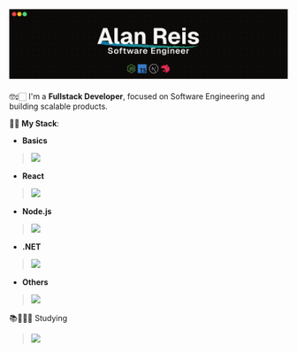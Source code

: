 ## ![](/cover.png)

🤓☝🏻 I'm a **Fullstack Developer**, focused on Software Engineering and building scalable products.

🧠🤖 **My Stack**:
- **Basics**
> ![](https://skillicons.dev/icons?i=ts,tailwind,sass,figma,postgresql,supabase,mongo,aws,docker,githubactions)

- **React** 
> ![](https://skillicons.dev/icons?i=react,next)

- **Node.js**
> ![](https://skillicons.dev/icons?i=nodejs,express,nestjs,jest,vitest,prisma,bun,elysia)

- **.NET**
> ![](https://skillicons.dev/icons?i=cs,dotnet)

- **Others**
> ![](https://skillicons.dev/icons?i=python,premiere,photoshop)

📚🧑🏻‍💻 Studying
> ![](https://skillicons.dev/icons?i=vue,nuxt,pinia,graphql)
